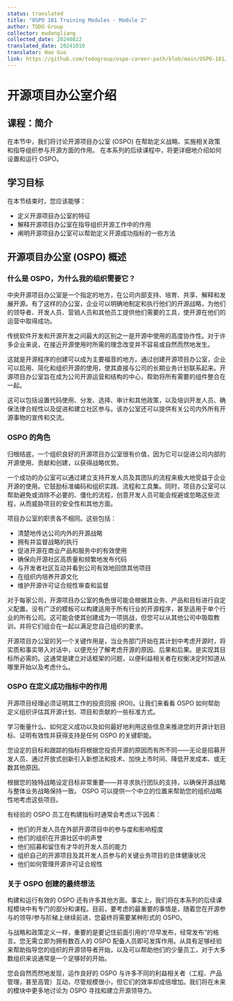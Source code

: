 ```yaml
---
status: translated
title: "OSPO 101 Training Modules - Module 2"
author: TODO Group
collector: mudongliang
collected_date: 20240822
translated_date: 20241010
translator: Hao Guo
link: https://github.com/todogroup/ospo-career-path/blob/main/OSPO-101/module2/README.md
---
```


# 开源项目办公室介绍

## 课程：简介

在本节中，我们将讨论开源项目办公室 (OSPO) 在帮助定义战略、实施相关政策和指导组织参与开源方面的作用。 在本系列的后续课程中，将更详细地介绍如何设置和运行 OSPO。

## 学习目标

在本节结束时，您应该能够：

- 定义开源项目办公室的特征
- 解释开源项目办公室在指导组织开源工作中的作用
- 阐明开源项目办公室可以帮助定义开源成功指标的一些方法

## 开源项目办公室 (OSPO) 概述

### 什么是 OSPO，为什么我的组织需要它？

中央开源项目办公室是一个指定的地方，在公司内部支持、培育、共享、解释和发展开源。有了这样的办公室，企业可以明确地制定和执行他们的开源战略，为他们的领导者、开发人员、营销人员和其他员工提供他们需要的工具，使开源在他们的运营中取得成功。

传统软件开发和开源开发之间最大的区别之一是开源中使用的高度协作性。对于许多企业来说，在接近开源使用时所需的理念改变并不容易或自然而然地发生。

这就是开源程序的创建可以成为主要福音的地方。通过创建开源项目办公室，企业可以启用、简化和组织开源的使用，使其直接与公司的长期业务计划联系起来。开源项目办公室旨在成为公司开源运营和结构的中心，帮助将所有需要的组件整合在一起。

这可以包括设置代码使用、分发、选择、审计和其他政策，以及培训开发人员、确保法律合规性以及促进和建立社区参与。该办公室还可以提供有关公司内外所有开源事物的宣传和交流。

### OSPO 的角色

归根结底，一个组织良好的开源项目办公室很有价值，因为它可以促进公司内部的开源使用、贡献和创建，以获得战略优势。

一个成功的办公室可以通过建立支持开发人员及其团队的流程来极大地受益于企业开源的使用。它鼓励标准编码和组织实践、流程和工具集。同时，项目办公室可以帮助避免或消除不必要的、僵化的流程，创意开发人员可能会规避或忽略这些流程，从而威胁项目的安全性和其他方面。

项目办公室的职责各不相同。这些包括：

- 清楚地传达公司内外的开源战略
- 拥有并监督战略的执行
- 促进开源在商业产品和服务中的有效使用
- 确保向开源社区高质量和频繁地发布代码
- 与开发者社区互动并看到公司有效地回馈其他项目
- 在组织内培养开源文化
- 维护开源许可证合规性审查和监督

对于每家公司，开源项目办公室的角色很可能会根据其业务、产品和目标进行自定义配置。没有广泛的模板可以构建适用于所有行业的开源程序，甚至适用于单个行业的所有公司。这可能会使其创建成为一项挑战，但您可以从其他公司中吸取教训，并将它们组合在一起以满足您自己组织的要求。

开源项目办公室的另一个关键作用是，当业务部门开始在其计划中考虑开源时，将实质和事实带入对话中，以便充分了解考虑开源的原因、后果和后果。是实现其目标所必需的。这通常是建立对话框架的问题，以便利益相关者在权衡决定时知道从哪里开始以及考虑什么。

### OSPO 在定义成功指标中的作用

开源项目经理必须证明其工作的投资回报 (ROI)。让我们来看看 OSPO 如何帮助定义组织评估其开源计划、项目和贡献的一些标准方式。

学习衡量什么、如何定义成功以及如何最好地利用这些信息来推进您的开源计划目标、证明有效性并获得支持是任何 OSPO 的关键职能。

您设定的目标和跟踪的指标将根据您投资开源的原因而有所不同——无论是招募开发人员、通过开放式创新引入新想法和技术、加快上市时间、降低开发成本、或无数其他原因。

根据您的独特战略设定目标非常重要——并寻求执行团队的支持，以确保开源战略与整体业务战略保持一致。 OSPO 可以提供一个中立的位置来帮助您的组织战略性地考虑这些项目。

有经验的 OSPO 员工在构建指标时通常会考虑以下因素：

- 他们的开发人员在外部开源项目中的参与度和影响程度
- 他们的组织在开源社区中的声誉
- 他们招募和留住有才华的开发人员的能力
- 组织自己的开源项目及其开发人员参与的关键业务项目的总体健康状况
- 他们如何管理开源许可证合规性

### 关于 OSPO 创建的最终想法

构建和运行有效的 OSPO 还有许多其他方面。事实上，我们将在本系列的后续课程模块中有专门的部分和课程。目前，要考虑的最重要的事情是，随着您在开源参与的领导/参与阶梯上继续前进，您最终将需要某种形式的 OSPO。

与战略和政策定义一样，重要的是要记住前面引用的“尽早发布，经常发布”的格言。您无需立即为拥有数百人的 OSPO 配备人员即可发挥作用。从具有足够经验来帮助指导您的组织的开源领导者开始，以及可以帮助他们的少量员工，对于大多数组织来说通常是一个足够好的开始。

您会自然而然地发现，运作良好的 OSPO 与许多不同的利益相关者（工程、产品管理，甚至高管）互动，尽管规模很小，但它们的效率却成倍增加。我们将在未来的模块中更多地讨论为 OSPO 寻找和建立开源领导力。